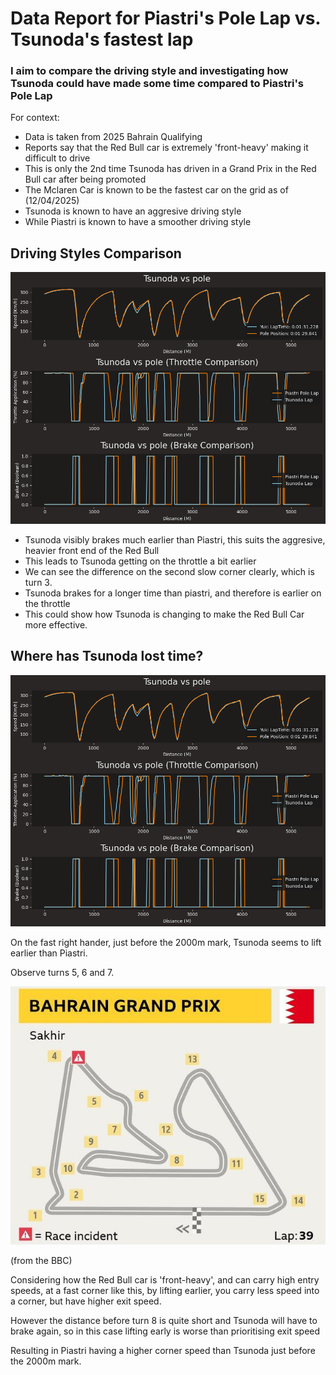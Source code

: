 # Data Report for Piastri's Pole Lap vs. Tsunoda's fastest lap

### I aim to compare the driving style and investigating how Tsunoda could have made some time compared to Piastri's Pole Lap


For context: 
 - Data is taken from 2025 Bahrain Qualifying
 - Reports say that the Red Bull car is extremely 'front-heavy' making it difficult to drive
 - This is only the 2nd time Tsunoda has driven in a Grand Prix in the Red Bull car after being promoted
 - The Mclaren Car is known to be the fastest car on the grid as of (12/04/2025)
 - Tsunoda is known to have an aggresive driving style
 - While Piastri is known to have a smoother driving style 


## Driving Styles Comparison

![throttle_comparison](plots/telemetry.png)



- Tsunoda visibly brakes much earlier than Piastri, this suits the aggresive, heavier front end of the Red Bull
- This leads to Tsunoda getting on the throttle a bit earlier
- We can see the difference on the second slow corner clearly, which is turn 3.
- Tsunoda brakes for a longer time than piastri, and therefore is earlier on the throttle
- This could show how Tsunoda is changing to make the Red Bull Car more effective.


## Where has Tsunoda lost time?

![throttle_comparison](plots/telemetry.png)

On the fast right hander, just before the 2000m mark, Tsunoda seems to lift earlier than Piastri.

Observe turns 5, 6 and 7. 

![throttle_comparison](plots/bahrain.jpg)  

(from the BBC)

Considering how the Red Bull car is 'front-heavy', and can carry high entry speeds, at a fast corner like this, by lifting earlier, you carry less speed into a corner, but have higher exit speed.

However the distance before turn 8 is quite short and Tsunoda will have to brake again, so in this case lifting early is worse than prioritising exit speed

Resulting in Piastri having a higher corner speed than Tsunoda just before the 2000m mark.